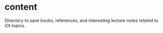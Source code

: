 # content

Directory to save books, references, and interesting lecture notes related to iOt topics.
